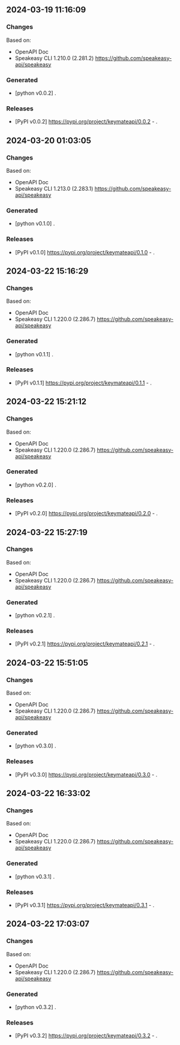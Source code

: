 

## 2024-03-19 11:16:09
### Changes
Based on:
- OpenAPI Doc  
- Speakeasy CLI 1.210.0 (2.281.2) https://github.com/speakeasy-api/speakeasy
### Generated
- [python v0.0.2] .
### Releases
- [PyPI v0.0.2] https://pypi.org/project/keymateapi/0.0.2 - .

## 2024-03-20 01:03:05
### Changes
Based on:
- OpenAPI Doc  
- Speakeasy CLI 1.213.0 (2.283.1) https://github.com/speakeasy-api/speakeasy
### Generated
- [python v0.1.0] .
### Releases
- [PyPI v0.1.0] https://pypi.org/project/keymateapi/0.1.0 - .

## 2024-03-22 15:16:29
### Changes
Based on:
- OpenAPI Doc  
- Speakeasy CLI 1.220.0 (2.286.7) https://github.com/speakeasy-api/speakeasy
### Generated
- [python v0.1.1] .
### Releases
- [PyPI v0.1.1] https://pypi.org/project/keymateapi/0.1.1 - .

## 2024-03-22 15:21:12
### Changes
Based on:
- OpenAPI Doc  
- Speakeasy CLI 1.220.0 (2.286.7) https://github.com/speakeasy-api/speakeasy
### Generated
- [python v0.2.0] .
### Releases
- [PyPI v0.2.0] https://pypi.org/project/keymateapi/0.2.0 - .

## 2024-03-22 15:27:19
### Changes
Based on:
- OpenAPI Doc  
- Speakeasy CLI 1.220.0 (2.286.7) https://github.com/speakeasy-api/speakeasy
### Generated
- [python v0.2.1] .
### Releases
- [PyPI v0.2.1] https://pypi.org/project/keymateapi/0.2.1 - .

## 2024-03-22 15:51:05
### Changes
Based on:
- OpenAPI Doc  
- Speakeasy CLI 1.220.0 (2.286.7) https://github.com/speakeasy-api/speakeasy
### Generated
- [python v0.3.0] .
### Releases
- [PyPI v0.3.0] https://pypi.org/project/keymateapi/0.3.0 - .

## 2024-03-22 16:33:02
### Changes
Based on:
- OpenAPI Doc  
- Speakeasy CLI 1.220.0 (2.286.7) https://github.com/speakeasy-api/speakeasy
### Generated
- [python v0.3.1] .
### Releases
- [PyPI v0.3.1] https://pypi.org/project/keymateapi/0.3.1 - .

## 2024-03-22 17:03:07
### Changes
Based on:
- OpenAPI Doc  
- Speakeasy CLI 1.220.0 (2.286.7) https://github.com/speakeasy-api/speakeasy
### Generated
- [python v0.3.2] .
### Releases
- [PyPI v0.3.2] https://pypi.org/project/keymateapi/0.3.2 - .